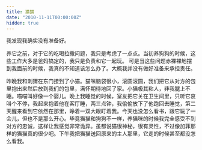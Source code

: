 ```yaml
---
title: 猫猫
date: "2010-11-11T00:00:00Z"
hidden: true
---
```

我发现我确实没有准备好。

养它之前，对于它的吃喝拉撒问题，我只是考虑了一点点。当初养狗狗的时候，这些工作大多是爸妈搞定的，我只是负责和它一起玩。 可是当这些问题赤裸裸地摆到我面前的时候，我真的不知道该怎么办了。大概我并没有做好准备来承担责任。

昨晚我和刺猬在东门接到了小猫。猫咪脑袋很小，滚圆滚圆，我们把它从对方的包里抱出来然后放到我们的包里，满怀期待地回了家。小猫极其粘人，非我腿上不睡。喵喵叫好像一个婴儿。晚上我睡觉的时候，室友把它关在卫生间里，只听它哀叫个不停，我起来抱着他在客厅睡，两三点钟，我偷偷放下了他跑回去睡觉，第二天醒来看到它依然在那里，睁着一双大眼盯着我。今天也没怎么看书，跟它玩了一会儿，但也不是那么开心。毕竟猫猫和狗狗不一样，养猫咪的时候我完全感受不到对方的忠诚，这样让我感觉非常诡异。虽都说猫很神秘，很有灵性，不过像加菲那样的猫猫真的很少吧。下午我把猫猫送回原来的主人那里，它走的时候甚至都没怎么看我。